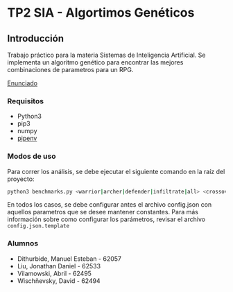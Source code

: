 
# TP2 SIA - Algortimos Genéticos 

## Introducción

Trabajo práctico para la materia Sistemas de Inteligencia Artificial.
Se implementa un algoritmo genético para encontrar las mejores combinaciones de parametros para un RPG. 

[Enunciado](docs/SIA_TP2.pdf)

### Requisitos

- Python3
- pip3
- numpy
- [pipenv](https://pypi.org/project/pipenv/)

### Modos de uso
Para correr los análisis, se debe ejecutar el siguiente comando en la raíz del proyecto:
```bash 
python3 benchmarks.py <warrior|archer|defender|infiltrate|all> <crossover|replacement|mutation|crossover_selection|boltzmann|deterministic_tournament|replacement_selection|mutation_function|stopping_condition|parents>
```
En todos los casos, se debe configurar antes el archivo config.json con aquellos parametros que se desee mantener constantes. 
Para más información sobre como configurar los parámetros, revisar el archivo `config.json.template`

### Alumnos
- Dithurbide, Manuel Esteban - 62057
- Liu, Jonathan Daniel - 62533
- Vilamowski, Abril - 62495
- Wischñevsky, David - 62494